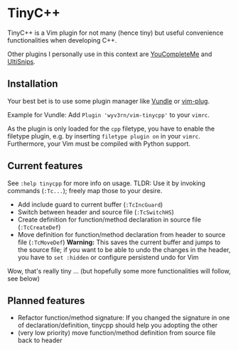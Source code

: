 # TinyC++
TinyC++ is a Vim plugin for not many (hence tiny) but useful convenience functionalities when developing C++.

Other plugins I personally use in this context are [YouCompleteMe](https://github.com/Valloric/YouCompleteMe) and [UltiSnips](https://github.com/SirVer/ultisnips).

## Installation

Your best bet is to use some plugin manager like [Vundle](https://github.com/VundleVim/Vundle.vim) or [vim-plug](https://github.com/junegunn/vim-plug).

Example for Vundle: Add `Plugin 'wyv3rn/vim-tinycpp'` to your `vimrc`.

As the plugin is only loaded for the `cpp` filetype, you have to enable the filetype plugin, e.g. by inserting `filetype plugin on` in your `vimrc`.
Furthermore, your Vim must be compiled with Python support.

## Current features

See `:help tinycpp` for more info on usage.
TLDR: Use it by invoking commands (`:Tc...`); freely map those to your desire.

* Add include guard to current buffer (`:TcIncGuard`)
* Switch between header and source file (`:TcSwitchHS`)
* Create definition for function/method declaration in source file (`:TcCreateDef`)
* Move definition for function/method declaration from header to source file (`:TcMoveDef`) **Warning:** This saves the current buffer and jumps to the source file; if you want to be able to undo the changes in the header, you have to `set :hidden` or configure persistend undo for Vim

Wow, that's really tiny ... (but hopefully some more functionalities will follow, see below)

## Planned features

* Refactor function/method signature: If you changed the signature in one of declaration/definition, tinycpp should help you adopting the other
* (very low priority) move function/method definition from source file back to header

